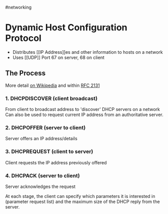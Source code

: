 #networking
# Dynamic Host Configuration Protocol

- Distributes [[IP Address]]es and other information to hosts on a network
- Uses [[UDP]] Port 67 on server, 68 on client

## The Process
More detail [on Wikipedia](https://en.wikipedia.org/wiki/Dynamic_Host_Configuration_Protocol) and within [RFC 2131](https://datatracker.ietf.org/doc/html/rfc2131#section-3)

### 1. DHCPDISCOVER (client broadcast)
From client to broadcast address to 'discover' DHCP servers on a network
Can also be used to request current IP address from an authoritative server.

### 2. DHCPOFFER (server to client)
Server offers an IP address/details

### 3. DHCPREQUEST (client to server)
Client requests the IP address previously offered

### 4. DHCPACK (server to client)
Server acknowledges the request

At each stage, the client can specify which parameters it is interested in (parameter request list) and the maximum size of the DHCP reply from the server.